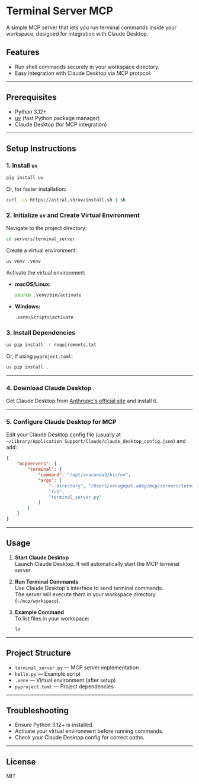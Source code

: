 # Terminal Server MCP

A simple MCP server that lets you run terminal commands inside your workspace, designed for integration with Claude Desktop.

## Features

- Run shell commands securely in your workspace directory.
- Easy integration with Claude Desktop via MCP protocol.

---

## Prerequisites

- Python 3.12+
- [uv](https://github.com/astral-sh/uv) (fast Python package manager)
- Claude Desktop (for MCP integration)

---

## Setup Instructions

### 1. Install `uv`

```sh
pip install uv
```
Or, for faster installation:
```sh
curl -Ls https://astral.sh/uv/install.sh | sh
```

### 2. Initialize `uv` and Create Virtual Environment

Navigate to the project directory:

```sh
cd servers/terminal_server
```

Create a virtual environment:

```sh
uv venv .venv
```

Activate the virtual environment:

- **macOS/Linux:**
  ```sh
  source .venv/bin/activate
  ```
- **Windows:**
  ```sh
  .venv\Scripts\activate
  ```

### 3. Install Dependencies

```sh
uv pip install -r requirements.txt
```
Or, if using `pyproject.toml`:
```sh
uv pip install .
```

---

### 4. Download Claude Desktop

Get Claude Desktop from [Anthropic's official site](https://www.anthropic.com/claude-desktop) and install it.

---

### 5. Configure Claude Desktop for MCP

Edit your Claude Desktop config file (usually at  
`~/Library/Application Support/Claude/claude_desktop_config.json`) and add:

```json
{
    "mcpServers": {
        "terminal": {
            "command": "/opt/anaconda3/bin/uv",
            "args": [
                "--directory", "/Users/venugopal.adep/mcp/servers/terminal_server",
                "run", 
                "terminal_server.py"
            ]
        }
    }
}
```

---

## Usage

1. **Start Claude Desktop**  
   Launch Claude Desktop. It will automatically start the MCP terminal server.

2. **Run Terminal Commands**  
   Use Claude Desktop's interface to send terminal commands.  
   The server will execute them in your workspace directory (`~/mcp/workspace`).

3. **Example Command**  
   To list files in your workspace:
   ```
   ls
   ```

---

## Project Structure

- `terminal_server.py` — MCP server implementation
- `hello.py` — Example script
- `.venv` — Virtual environment (after setup)
- `pyproject.toml` — Project dependencies

---

## Troubleshooting

- Ensure Python 3.12+ is installed.
- Activate your virtual environment before running commands.
- Check your Claude Desktop config for correct paths.

---

## License

MIT
